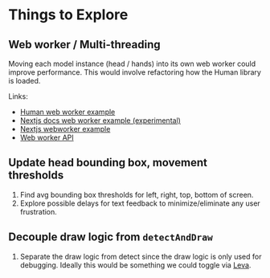 # Things to Explore

## Web worker / Multi-threading

Moving each model instance (head / hands) into its own web worker could improve performance. This would involve refactoring how the Human library is loaded.

Links:

- [Human web worker example](https://github.com/vladmandic/human/tree/main/demo/multithread)
- [Nextjs docs web worker example (experimental)](https://nextjs.org/docs/pages/building-your-application/optimizing/scripts#offloading-scripts-to-a-web-worker-experimental)
- [Nextjs webworker example](https://medium.com/@ngrato/harnessing-the-power-of-web-workers-with-next-js-350901a99a10)
- [Web worker API](https://developer.mozilla.org/en-US/docs/Web/API/Web_Workers_API)

## Update head bounding box, movement thresholds

1. Find avg bounding box thresholds for left, right, top, bottom of screen.
1. Explore possible delays for text feedback to minimize/eliminate any user frustration.

## Decouple draw logic from `detectAndDraw`

1. Separate the draw logic from detect since the draw logic is only used for debugging. Ideally this would be something we could toggle via [Leva](https://github.com/pmndrs/leva).
